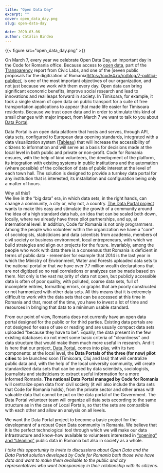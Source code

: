 ```yaml
---
title: "Open Data Day"
excerpt: ""
cover: open_data_day.png
slug: open-data-day

date: 2020-03-06
author: Cătălin Bindea
---
```


{{< figure src="open_data_day.png" >}}

On March 7, every year we celebrate Open Data Day, an important day in the Code for Romania office. Because access to [open data](https://civiclabs.ro/ro/domains/date-deschise), part of the [Transparency](https://civiclabs.ro/ro/domains/transparenta) report from Civic Labs, and one of the [seven public proposals for the digitization of Romania]https://code4.ro/ro/blog/7-politici-publice/, is one of the most important objectives of our organization, and not just because we work with them every day. Open data can bring significant economic benefits, improve social research and lead to innovations and real leaps forward in society. In Timisoara, for example, it took a single stream of open data on public transport for a suite of free transportation applications to appear that made life easier for Timisoara residents. Because we trust open data and in order to stimulate this kind of small changes with major impact, from March 7 we want to talk to you about [Data Portal](https://civiclabs.ro/ro/solutions/data-portal).

Data Portal is an open data platform that hosts and serves, through API, data sets, configured to European data opening standards, integrated with a data visualization system ([Tableau](https://www.tableau.com/)) that will increase the accessibility of citizens to information and will serve as a basis for decisions made at the local level in both public and private or non-profit. Code for Romania ensures, with the help of kind volunteers, the development of the platform, its integration with existing systems in public institutions and the automation (where possible) of the collection of data of public interest at the level of each town hall. The solution is designed to provide a turnkey data portal for any institution that is interested, its installation and configuration being only a matter of hours.

Why all this?  
We live in the “big data” era, in which data sets, in the right hands, can change a community, a city or, why not, a country. [The Data Portal project](https://civiclabs.ro/ro/solutions/data-portal) wants to make this easy and stimulate the growth of a community around the idea of ​​a high standard data hub, an idea that can be scaled both down, locally, where we already have three pilot partnerships, and up, at international level.
In addition, Code for Romania is not only programmers. Among the people who volunteer within the organization we have a "core" of sociologists, statisticians and data scientists from academia, members of civil society or business environment, local entrepreneurs, with which we build strategies and align our projects for the future. Invariably, among the people who work with data there is a consensus that Romania is deficient in terms of public data - remember for example that 2014 is the last year in which the Ministry of Environment, Water and Forests uploaded data sets to the national portal or that we have over 7.7 million wealth declarations that are not digitized so no real correlations or analyzes can be made based on them. Not only is the vast majority of data not open, but publicly accessible data is often of poor quality, with polluted, coarse data sets, full of incomplete entries, formatting errors, or graphs that are poorly constructed or not harmonized with other data sets. All this means that it is extremely difficult to work with the data sets that can be accessed at this time in Romania and that, most of the time, you have to invest a lot of time and resources in bringing that data to a minimum usable standard.

From our point of view, Romania does not currently have an open data portal designed for the public or for third parties. Existing data portals are not designed for ease of use or reading and are usually compact data sets uploaded "because they have to be". Equally, the data present in the few existing databases do not meet some basic criteria of "cleanliness" and data structure that would make them much more useful in research. And it is here that our project, [Data Portal](https://civiclabs.ro/ro/solutions/data-portal), comes into play, with its two components: at the local level, the **Data Portals of the three (for now) pilot cities** to be launched soon (Timisoara, Cluj and Iasi) that will centralize public data and, with the help of the local university community, will create standardized data sets that can be used by data scientists, sociologists, journalists and statisticians to extract useful information for a more informed Romania. **The national Data Portal managed by Code for Romania** will centralize open data from civil society (it will also include the data sets that Code for Romania holds), from the private sector and other areas with valuable data that cannot be put on the data portal of the Government. The Data Portal volunteer team will organize all data sets according to the same structure as in the case of Local Portals, so that the sets are compatible with each other and allow an analysis on all levels.

We want the Data Portal project to become a basic project for the development of a robust Open Data community in Romania. We believe that it is the perfect technological tool through which we will make our data infrastructure and know-how available to volunteers interested in [“opening” and “cleaning”](https://civiclabs.ro/ro/solutions/data-scientists-hub) public data in Romania but also in society as a whole.

_I take this opportunity to invite to discussions about Open Data and the Data Portal solution developed by Code for Romania both those who have data and want to make them available to the public and city representatives who want transparency in their relationship with its citizens._
